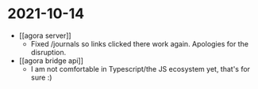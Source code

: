 # 2021-10-14

- [[agora server]]
  - Fixed /journals so links clicked there work again. Apologies for the disruption.
- [[agora bridge api]]
  - I am not comfortable in Typescript/the JS ecosystem yet, that's for sure :)